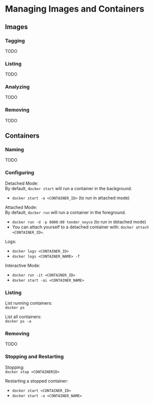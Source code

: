 # Managing Images and Containers

## Images

### Tagging

TODO

### Listing

TODO

### Analyzing

TODO

### Removing

TODO

## Containers

### Naming

TODO

### Configuring

Detached Mode:  
By default, `docker start` will run a container in the background.
- `docker start -a <CONTAINER_ID>` (to run in attached mode)

Attached Mode:  
By default, `docker run` will run a container in the foreground.
- `docker run -d -p 8000:80 tender_noyce` (to run in detached mode)
- You can attach yourself to a detached container with: `docker attach <CONTAINER_ID>`.

Logs:  
- `docker logs <CONTAINER_ID>`
- `docker logs <CONTAINER_NAME> -f`

Interactive Mode:
- `docker run -it <CONTAINER_ID>`
- `docker start -ai <CONTAINER_NAME>`

### Listing

List running containers:  
`docker ps`

List all containers:  
`docker ps -a`

### Removing

TODO

### Stopping and Restarting

Stopping:  
`docker stop <CONTAINERID>`

Restarting a stopped container:  
- `docker start <CONTAINER_ID>`
- `docker start -a <CONTAINER_NAME>`
